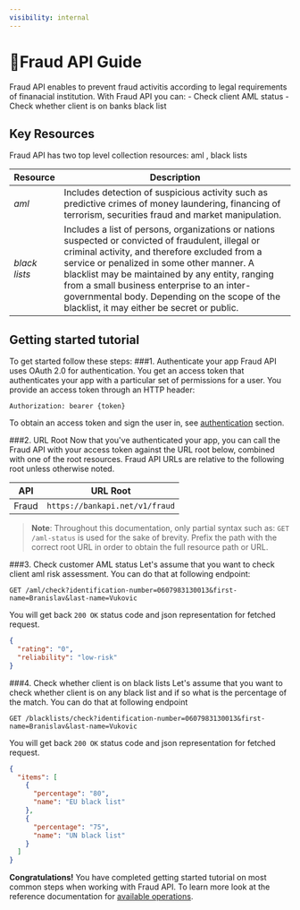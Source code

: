 ```yaml
---
visibility: internal
---
```


<span class="icon"></span>Fraud API Guide
=========================
Fraud API enables to prevent fraud activitis according to legal requirements of finanacial institution. With Fraud API you can:
        - Check client AML status
        - Check whether client is on banks black list

Key Resources
-------------
Fraud API has two top level collection resources: aml , black lists

Resource | Description
----------- |-----------
*aml*  | Includes detection of suspicious activity such as predictive crimes of money laundering, financing of terrorism, securities fraud and market manipulation.
*black lists*    | Includes a list of persons, organizations or nations suspected or convicted of fraudulent, illegal or criminal activity, and therefore excluded from a service or penalized in some other manner. A blacklist may be maintained by any entity, ranging from a small business enterprise to an inter-governmental body. Depending on the scope of the blacklist, it may either be secret or public.

Getting started tutorial
---------------
To get started follow these steps:
###1. Authenticate your app
Fraud API uses OAuth 2.0 for authentication. You get an access token that authenticates your app with a particular set of permissions for a user. You provide an access token through an HTTP header:
```
Authorization: bearer {token}
```
To obtain an access token and sign the user in, see [authentication]() section.

###2. URL Root
Now that you've authenticated your app, you can call the Fraud API with your access token against the URL root below, combined with one of the root resources. Fraud API URLs are relative to the following root unless otherwise noted.

API | URL Root
--------|---------
Fraud  | `https://bankapi.net/v1/fraud`

> **Note**: Throughout this documentation, only partial syntax such as:
`GET /aml-status` is used for the sake of brevity.
Prefix the path with the correct root URL in order to obtain the full resource path or URL.

###3. Check customer AML status
Let's assume that you want to check client aml risk assessment. You can do that at following endpoint:
```
GET /aml/check?identification-number=0607983130013&first-name=Branislav&last-name=Vukovic
```
You will get back `200 OK` status code and json representation for fetched request.

```json
{
  "rating": "0",
  "reliability": "low-risk"
}
```
###4. Check whether client is on black lists
Let's assume that you want to check whether client is on any black list and if so what is the percentage of the match. You can do that at following endpoint
```
GET /blacklists/check?identification-number=0607983130013&first-name=Branislav&last-name=Vukovic
```
You will get back `200 OK` status code and json representation for fetched request.
```json
{
  "items": [
    {
      "percentage": "80",
      "name": "EU black list"
    },
    {
      "percentage": "75",
      "name": "UN black list"
    }
  ]
}
```

**Congratulations!** You have completed getting started tutorial on most common steps when working with Fraud API. To learn more look at the reference documentation for [available operations](swagger-ui).
